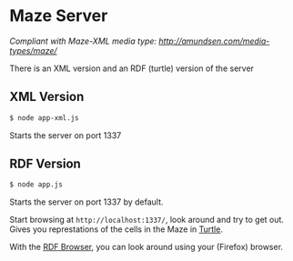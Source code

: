 # Maze Server

_Compliant with Maze-XML media type: http://amundsen.com/media-types/maze/_

There is an XML version and an RDF (turtle) version of the server

## XML Version
```sh
$ node app-xml.js
```
Starts the server on port 1337


## RDF Version
```sh
$ node app.js
```
Starts the server on port 1337 by default.

Start browsing at `http://localhost:1337/`, look around and try to get out.
Gives you represtations of the cells in the Maze in [Turtle](https://www.w3.org/TR/turtle/).

With the [RDF Browser](https://addons.mozilla.org/en-US/firefox/addon/rdf-browser), you can look around using your (Firefox) browser.
